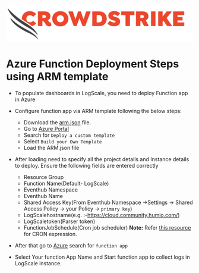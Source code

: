 ![CrowdStrike FalconPy](https://raw.githubusercontent.com/CrowdStrike/falconpy/main/docs/asset/cs-logo.png)

# Azure Function Deployment Steps using ARM template
- To populate dashboards in LogScale, you need to deploy Function app in Azure
- Configure function app via ARM template following the below steps:

   - Download the [arm.json](arm.json) file.
   - Go to [Azure Portal](portal.azure.com)
   - Search for `Deploy a custom template`
   - Select `Build your Own Template`
   - Load the ARM.json file

- After loading need to specify all the project details and Instance details to deploy. Ensure the following fields are entered correctly
   - Resource Group
   - Function Name(Default- LogScale)
   - Eventhub Namespace
   - Eventhub Name
   - Shared Access Key(From Eventhub Namespace ->Settings -> Shared Access Policy -> your Policy -> `primary key`)
   - LogScalehostname(e.g. :-https://cloud.community.humio.com/)
   - LogScaletoken(Parser token)
   - FunctionJobSchedule(Cron job scheduler)
**Note:** Refer [this resource](https://www.npmjs.com/package/cron#available-cron-patterns) for CRON expression.
- After that go to [Azure](portal.azure.com) search for `function app` 
- Select Your function App Name and Start function app to collect logs in LogScale instance.
